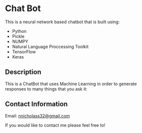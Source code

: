 # Chat Bot

This is a neural network based chatbot that is built using: 
- Python
- Pickle
- NUMPY
- Natural Language Proccessing Toolkit
- TensorFlow
- Keras
## Description
This is a ChatBot that uses Machine Learning in order to generate responses to many things that you ask it:


## Contact Information 
Email: nnicholass32@gmail.com

If you would like to contact me please feel free to!


